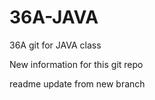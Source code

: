 # 36A-JAVA
36A git for JAVA class

New information for this git repo

readme update from new branch

